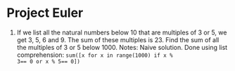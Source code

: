 Project Euler
==============

1) If we list all the natural numbers below 10 that are multiples of 3 or 5, we get 3, 5, 6 and 9. The sum of these multiples is 23. Find the sum of all the multiples of 3 or 5 below 1000.
    Notes: Naive solution. Done using list comprehension: <code>sum([x for x in range(1000) if x % 3== 0 or x % 5== 0])</code>

